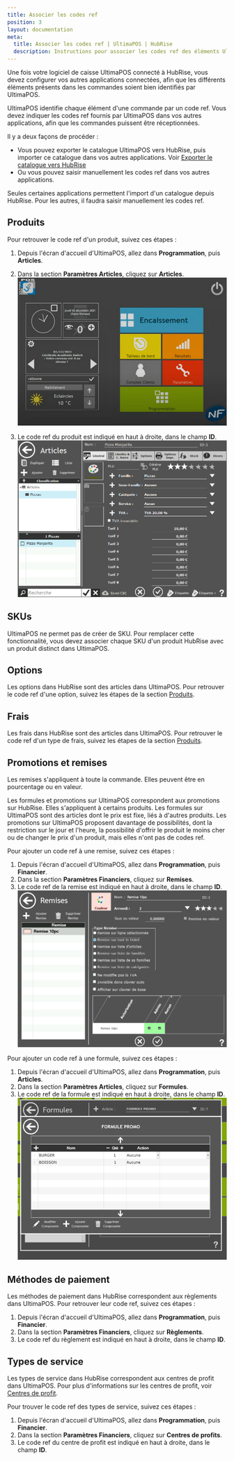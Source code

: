 ```yaml
---
title: Associer les codes ref
position: 3
layout: documentation
meta:
  title: Associer les codes ref | UltimaPOS | HubRise
  description: Instructions pour associer les codes ref des éléments UltimaPOS avec d'autres applications connectées à HubRise pour la synchronisation des données.
---
```


Une fois votre logiciel de caisse UltimaPOS connecté à HubRise, vous devez configurer vos autres applications connectées, afin que les différents éléments présents dans les commandes soient bien identifiés par UltimaPOS.

UltimaPOS identifie chaque élément d'une commande par un code ref. Vous devez indiquer les codes ref fournis par UltimaPOS dans vos autres applications, afin que les commandes puissent être réceptionnées.

Il y a deux façons de procéder :

- Vous pouvez exporter le catalogue UltimaPOS vers HubRise, puis importer ce catalogue dans vos autres applications. Voir [Exporter le catalogue vers HubRise](menu)
- Ou vous pouvez saisir manuellement les codes ref dans vos autres applications.

Seules certaines applications permettent l'import d'un catalogue depuis HubRise. Pour les autres, il faudra saisir manuellement les codes ref.

## Produits

Pour retrouver le code ref d'un produit, suivez ces étapes :

1. Depuis l'écran d'accueil d'UltimaPOS, allez dans **Programmation**, puis **Articles**.
2. Dans la section **Paramètres Articles**, cliquez sur **Articles**.
   ![Connexion à HubRise - Accueil UltimaPOS](../images/001-fr-ultimapos-accueil.png)

3. Le code ref du produit est indiqué en haut à droite, dans le champ **ID**.
   ![Associer les codes ref - Articles](../images/005-fr-ultimapos-articles-article.png)

## SKUs

UltimaPOS ne permet pas de créer de SKU. Pour remplacer cette fonctionnalité, vous devez associer chaque SKU d'un produit HubRise avec un produit distinct dans UltimaPOS.

## Options

Les options dans HubRise sont des articles dans UltimaPOS.
Pour retrouver le code ref d'une option, suivez les étapes de la section [Produits](#produits).

## Frais

Les frais dans HubRise sont des articles dans UltimaPOS.
Pour retrouver le code ref d'un type de frais, suivez les étapes de la section [Produits](#produits).

## Promotions et remises

Les remises s'appliquent à toute la commande. Elles peuvent être en pourcentage ou en valeur.

Les formules et promotions sur UltimaPOS correspondent aux promotions sur HubRise. Elles s'appliquent à certains produits.
Les formules sur UltimaPOS sont des articles dont le prix est fixe, liés à d'autres produits.
Les promotions sur UltimaPOS proposent davantage de possibilités, dont la restriction sur le jour et l'heure, la possibilité d'offrir le produit le moins cher ou de changer le prix d'un produit, mais elles n'ont pas de codes ref.

Pour ajouter un code ref à une remise, suivez ces étapes :

1. Depuis l'écran d'accueil d'UltimaPOS, allez dans **Programmation**, puis **Financier**.
2. Dans la section **Paramètres Financiers**, cliquez sur **Remises**.
3. Le code ref de la remise est indiqué en haut à droite, dans le champ **ID**.
   ![Associer les codes ref - Remises](../images/007-fr-ultimapos-remise.png)

Pour ajouter un code ref à une formule, suivez ces étapes :

1. Depuis l'écran d'accueil d'UltimaPOS, allez dans **Programmation**, puis **Articles**.
2. Dans la section **Paramètres Articles**, cliquez sur **Formules**.
3. Le code ref de la formule est indiqué en haut à droite, dans le champ **ID**.
   ![Associer les codes ref - Formules](../images/008-fr-ultimapos-formules.png)

## Méthodes de paiement

Les méthodes de paiement dans HubRise correspondent aux règlements dans UltimaPOS. Pour retrouver leur code ref, suivez ces étapes :

1. Depuis l'écran d'accueil d'UltimaPOS, allez dans **Programmation**, puis **Financier**.
2. Dans la section **Paramètres Financiers**, cliquez sur **Règlements**.
3. Le code ref du règlement est indiqué en haut à droite, dans le champ **ID**.

## Types de service

Les types de service dans HubRise correspondent aux centres de profit dans UltimaPOS. Pour plus d'informations sur les centres de profit, voir [Centres de profit](plateformes-livraison-repas#centres-de-profit).

Pour trouver le code ref des types de service, suivez ces étapes :

1. Depuis l'écran d'accueil d'UltimaPOS, allez dans **Programmation**, puis **Financier**.
2. Dans la section **Paramètres Financiers**, cliquez sur **Centres de profits**.
3. Le code ref du centre de profit est indiqué en haut à droite, dans le champ **ID**.
